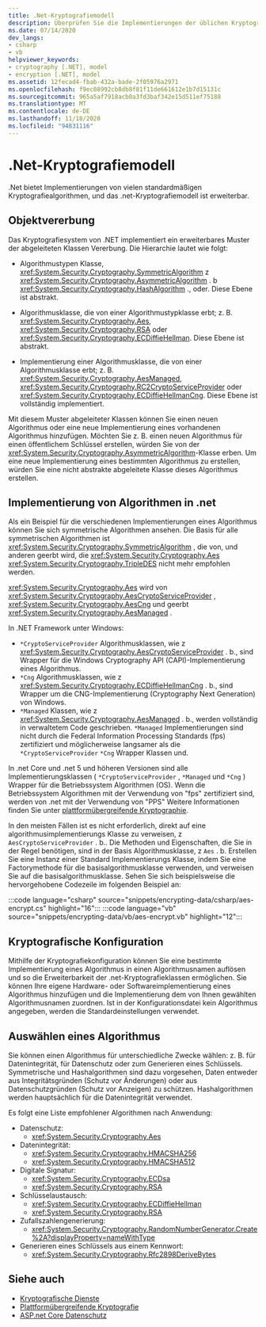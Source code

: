 ```yaml
---
title: .Net-Kryptografiemodell
description: Überprüfen Sie die Implementierungen der üblichen Kryptografiealgorithmen in .net. Erfahren Sie mehr über das erweiterbare Kryptografiemodell der Objekt Vererbung, des streamentwurfs & Konfiguration.
ms.date: 07/14/2020
dev_langs:
- csharp
- vb
helpviewer_keywords:
- cryptography [.NET], model
- encryption [.NET], model
ms.assetid: 12fecad4-fbab-432a-bade-2f05976a2971
ms.openlocfilehash: f9ec08992cb8db8f81f11de661612e1b7d15131c
ms.sourcegitcommit: 965a5af7918acb0a3fd3baf342e15d511ef75188
ms.translationtype: MT
ms.contentlocale: de-DE
ms.lasthandoff: 11/18/2020
ms.locfileid: "94831116"
---
```

# <a name="net-cryptography-model"></a>.Net-Kryptografiemodell

.Net bietet Implementierungen von vielen standardmäßigen Kryptografiealgorithmen, und das .net-Kryptografiemodell ist erweiterbar.

## <a name="object-inheritance"></a>Objektvererbung

Das Kryptografiesystem von .NET implementiert ein erweiterbares Muster der abgeleiteten Klassen Vererbung. Die Hierarchie lautet wie folgt:

- Algorithmustypen Klasse, <xref:System.Security.Cryptography.SymmetricAlgorithm> z  <xref:System.Security.Cryptography.AsymmetricAlgorithm> . b <xref:System.Security.Cryptography.HashAlgorithm> ., oder. Diese Ebene ist abstrakt.

- Algorithmusklasse, die von einer Algorithmustypklasse erbt; z. B. <xref:System.Security.Cryptography.Aes>, <xref:System.Security.Cryptography.RSA> oder <xref:System.Security.Cryptography.ECDiffieHellman>. Diese Ebene ist abstrakt.

- Implementierung einer Algorithmusklasse, die von einer Algorithmusklasse erbt; z. B. <xref:System.Security.Cryptography.AesManaged>, <xref:System.Security.Cryptography.RC2CryptoServiceProvider> oder <xref:System.Security.Cryptography.ECDiffieHellmanCng>. Diese Ebene ist vollständig implementiert.

Mit diesem Muster abgeleiteter Klassen können Sie einen neuen Algorithmus oder eine neue Implementierung eines vorhandenen Algorithmus hinzufügen. Möchten Sie z. B. einen neuen Algorithmus für einen öffentlichem Schlüssel erstellen, würden Sie von der <xref:System.Security.Cryptography.AsymmetricAlgorithm>-Klasse erben. Um eine neue Implementierung eines bestimmten Algorithmus zu erstellen, würden Sie eine nicht abstrakte abgeleitete Klasse dieses Algorithmus erstellen.

## <a name="how-algorithms-are-implemented-in-net"></a>Implementierung von Algorithmen in .net

Als ein Beispiel für die verschiedenen Implementierungen eines Algorithmus können Sie sich symmetrische Algorithmen ansehen. Die Basis für alle symmetrischen Algorithmen ist <xref:System.Security.Cryptography.SymmetricAlgorithm> , die von, und anderen geerbt wird, die <xref:System.Security.Cryptography.Aes> <xref:System.Security.Cryptography.TripleDES> nicht mehr empfohlen werden.

<xref:System.Security.Cryptography.Aes> wird von <xref:System.Security.Cryptography.AesCryptoServiceProvider> , <xref:System.Security.Cryptography.AesCng> und geerbt <xref:System.Security.Cryptography.AesManaged> .

In .NET Framework unter Windows:

* `*CryptoServiceProvider` Algorithmusklassen, wie z <xref:System.Security.Cryptography.AesCryptoServiceProvider> . b., sind Wrapper für die Windows Cryptography API (CAPI)-Implementierung eines Algorithmus.
* `*Cng` Algorithmusklassen, wie z <xref:System.Security.Cryptography.ECDiffieHellmanCng> . b., sind Wrapper um die CNG-Implementierung (Cryptography Next Generation) von Windows.
* `*Managed` Klassen, wie z <xref:System.Security.Cryptography.AesManaged> . b., werden vollständig in verwaltetem Code geschrieben. `*Managed` Implementierungen sind nicht durch die Federal Information Processing Standards (fps) zertifiziert und möglicherweise langsamer als die `*CryptoServiceProvider` `*Cng` Wrapper Klassen und.

In .net Core und .net 5 und höheren Versionen sind alle Implementierungsklassen ( `*CryptoServiceProvider` , `*Managed` und `*Cng` ) Wrapper für die Betriebssystem Algorithmen (OS). Wenn die Betriebssystem Algorithmen mit der Verwendung von "fps" zertifiziert sind, werden von .net mit der Verwendung von "PPS" Weitere Informationen finden Sie unter [plattformübergreifende Kryptographie](cross-platform-cryptography.md).

In den meisten Fällen ist es nicht erforderlich, direkt auf eine algorithmusimplementierungs Klasse zu verweisen, z `AesCryptoServiceProvider` . b.. Die Methoden und Eigenschaften, die Sie in der Regel benötigen, sind in der Basis Algorithmusklasse, z `Aes` . b. Erstellen Sie eine Instanz einer Standard Implementierungs Klasse, indem Sie eine Factorymethode für die basisalgorithmusklasse verwenden, und verweisen Sie auf die basisalgorithmusklasse. Sehen Sie sich beispielsweise die hervorgehobene Codezeile im folgenden Beispiel an:

:::code language="csharp" source="snippets/encrypting-data/csharp/aes-encrypt.cs" highlight="16":::
:::code language="vb" source="snippets/encrypting-data/vb/aes-encrypt.vb" highlight="12":::

## <a name="cryptographic-configuration"></a>Kryptografische Konfiguration

Mithilfe der Kryptografiekonfiguration können Sie eine bestimmte Implementierung eines Algorithmus in einen Algorithmusnamen auflösen und so die Erweiterbarkeit der .net-Kryptografieklassen ermöglichen. Sie können Ihre eigene Hardware- oder Softwareimplementierung eines Algorithmus hinzufügen und die Implementierung dem von Ihnen gewählten Algorithmusnamen zuordnen. Ist in der Konfigurationsdatei kein Algorithmus angegeben, werden die Standardeinstellungen verwendet.

## <a name="choosing-an-algorithm"></a>Auswählen eines Algorithmus

Sie können einen Algorithmus für unterschiedliche Zwecke wählen: z. B. für Datenintegrität, für Datenschutz oder zum Generieren eines Schlüssels. Symmetrische und Hashalgorithmen sind dazu vorgesehen, Daten entweder aus Integritätsgründen (Schutz vor Änderungen) oder aus Datenschutzgründen (Schutz vor Anzeigen) zu schützen. Hashalgorithmen werden hauptsächlich für die Datenintegrität verwendet.

Es folgt eine Liste empfohlener Algorithmen nach Anwendung:

- Datenschutz:
  - <xref:System.Security.Cryptography.Aes>
- Datenintegrität:
  - <xref:System.Security.Cryptography.HMACSHA256>
  - <xref:System.Security.Cryptography.HMACSHA512>
- Digitale Signatur:
  - <xref:System.Security.Cryptography.ECDsa>
  - <xref:System.Security.Cryptography.RSA>
- Schlüsselaustausch:
  - <xref:System.Security.Cryptography.ECDiffieHellman>
  - <xref:System.Security.Cryptography.RSA>
- Zufallszahlengenerierung:
  - <xref:System.Security.Cryptography.RandomNumberGenerator.Create%2A?displayProperty=nameWithType>
- Generieren eines Schlüssels aus einem Kennwort:
  - <xref:System.Security.Cryptography.Rfc2898DeriveBytes>

## <a name="see-also"></a>Siehe auch

- [Kryptografische Dienste](cryptographic-services.md)
- [Plattformübergreifende Kryptografie](cross-platform-cryptography.md)
- [ASP.net Core Datenschutz](/aspnet/core/security/data-protection/introduction)

